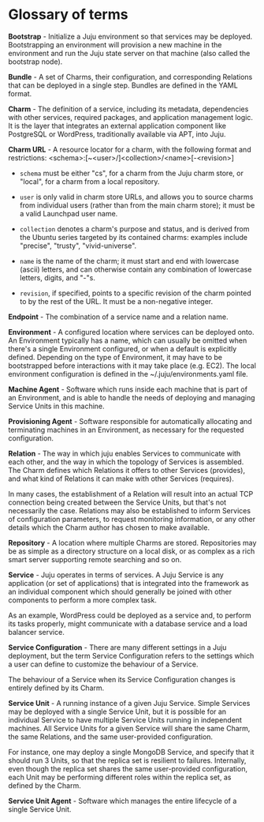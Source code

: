 # Glossary of terms

**Bootstrap** - Initialize a Juju environment so that services may be deployed.
Bootstrapping an environment will provision a new machine in the environment
and run the Juju state server on that machine (also called the bootstrap node).

**Bundle** - A set of Charms, their configuration, and corresponding Relations
that can be deployed in a single step. Bundles are defined in the YAML format.

**Charm** - The definition of a service, including its metadata, dependencies
with other services, required packages, and application management logic. It is
the layer that integrates an external application component like PostgreSQL or
WordPress, traditionally available via APT, into Juju.

**Charm URL** - A resource locator for a charm, with the following format and
restrictions:
    &LT;schema&GT;:[~&LT;user&GT;/]&LT;collection&GT;/&LT;name&GT;[-&LT;revision&GT;]

  - `schema` must be either "cs", for a charm from the Juju charm store, or
  "local", for a charm from a local repository.

  - `user` is only valid in charm store URLs, and allows you to source charms
  from individual users (rather than from the main charm store); it must be a
  valid Launchpad user name.

  - `collection` denotes a charm's purpose and status, and is derived from the
  Ubuntu series targeted by its contained charms: examples include "precise",
  "trusty", "vivid-universe".

  - `name` is the name of the charm; it must start and end with lowercase
  (ascii) letters, and can otherwise contain any combination of lowercase
  letters, digits, and "-"s.

  - `revision`, if specified, points to a specific revision of the charm
  pointed to by the rest of the URL. It must be a non-negative integer.

**Endpoint** - The combination of a service name and a relation name.

**Environment** - A configured location where services can be deployed onto. An
Environment typically has a name, which can usually be omitted when there's a
single Environment configured, or when a default is explicitly defined.
Depending on the type of Environment, it may have to be bootstrapped before
interactions with it may take place (e.g. EC2). The local environment
configuration is defined in the ~/.juju/environments.yaml file.

**Machine Agent** - Software which runs inside each machine that is part of an
Environment, and is able to handle the needs of deploying and managing Service
Units in this machine.

**Provisioning Agent** - Software responsible for automatically allocating and
terminating machines in an Environment, as necessary for the requested configuration.

**Relation** - The way in which juju enables Services to communicate with each
other, and the way in which the topology of Services is assembled. The Charm
defines which Relations it offers to other Services (provides), and what kind
of Relations it can make with other Services (requires).

In many cases, the establishment of a Relation will result into an actual TCP
connection being created between the Service Units, but that's not necessarily
the case. Relations may also be established to inform Services of configuration
parameters, to request monitoring information, or any other details which the
Charm author has chosen to make available.

**Repository** - A location where multiple Charms are stored. Repositories may
be as simple as a directory structure on a local disk, or as complex as a rich
smart server supporting remote searching and so on.

**Service** - Juju operates in terms of services. A Juju Service is any application
(or set of applications) that is integrated into the framework as an
individual component which should generally be joined with other components to
perform a more complex task.

As an example, WordPress could be deployed as a service and, to perform its
tasks properly, might communicate with a database service and a load balancer
service.

**Service Configuration** - There are many different settings in a Juju
deployment, but the term Service Configuration refers to the settings which a
user can define to customize the behaviour of a Service.

The behaviour of a Service when its Service Configuration changes is entirely
defined by its Charm.

**Service Unit** - A running instance of a given Juju Service. Simple Services
may be deployed with a single Service Unit, but it is possible for an
individual Service to have multiple Service Units running in independent
machines. All Service Units for a given Service will share the same Charm, the
same Relations, and the same user-provided configuration.

For instance, one may deploy a single MongoDB Service, and specify that it
should run 3 Units, so that the replica set is resilient to failures.
Internally, even though the replica set shares the same user-provided
configuration, each Unit may be performing different roles within the replica
set, as defined by the Charm.

**Service Unit Agent** - Software which manages the entire lifecycle of a
single Service Unit.
